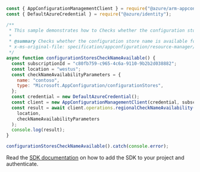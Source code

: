 ```javascript
const { AppConfigurationManagementClient } = require("@azure/arm-appconfiguration");
const { DefaultAzureCredential } = require("@azure/identity");

/**
 * This sample demonstrates how to Checks whether the configuration store name is available for use.
 *
 * @summary Checks whether the configuration store name is available for use.
 * x-ms-original-file: specification/appconfiguration/resource-manager/Microsoft.AppConfiguration/stable/2022-05-01/examples/RegionalCheckNameAvailable.json
 */
async function configurationStoresCheckNameAvailable() {
  const subscriptionId = "c80fb759-c965-4c6a-9110-9b2b2d038882";
  const location = "westus";
  const checkNameAvailabilityParameters = {
    name: "contoso",
    type: "Microsoft.AppConfiguration/configurationStores",
  };
  const credential = new DefaultAzureCredential();
  const client = new AppConfigurationManagementClient(credential, subscriptionId);
  const result = await client.operations.regionalCheckNameAvailability(
    location,
    checkNameAvailabilityParameters
  );
  console.log(result);
}

configurationStoresCheckNameAvailable().catch(console.error);
```

Read the [SDK documentation](https://github.com/Azure/azure-sdk-for-js/blob/%40azure%2Farm-appconfiguration_3.0.0/sdk/appconfiguration/arm-appconfiguration/README.md) on how to add the SDK to your project and authenticate.
